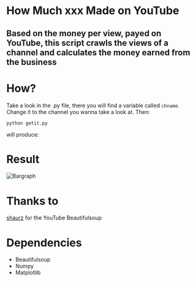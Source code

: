 How Much xxx Made on YouTube
==========
Based on the money per view, payed on YouTube, this script crawls the views of a channel and calculates the money earned from the business
----------

# How?

Take a look in the .py file, there you will find a variable called `chname`. Change it to the channel you wanna take a look at. Then:

`python getit.py`

will produce:

# Result

![Bargraph](https://raw.github.com/balzer82/howmuchsamimade/master/howmuch-HerrTutorial-made.png)

# Thanks to

[shaurz](https://gist.github.com/shaurz/6796103) for the YouTube Beautifulsoup

# Dependencies

- Beautifulsoup
- Numpy
- Matplotlib

